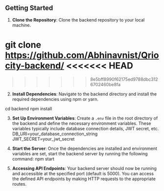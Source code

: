 ## Getting Started

1. **Clone the Repository**: Clone the backend repository to your local machine.

git clone https://github.com/Abhinavnist/Qriocity-backend/
<<<<<<< HEAD
=======

>>>>>>> 8e5bff8990f62175ed9788dbc3126702460be8fa

2. **Install Dependencies**: Navigate to the backend directory and install the required dependencies using npm or yarn.

cd backend
npm install

3. **Set Up Environment Variables**: Create a `.env` file in the root directory of the backend and define the necessary environment variables. These variables typically include database connection details, JWT secret, etc.
   DB_URI=your_database_connection_string
   JWT_SECRET=your_jwt_secret

4. **Start the Server**: Once the dependencies are installed and environment variables are set, start the backend server by running the following command:
   npm start

5. **Accessing API Endpoints**: Your backend server should now be running and accessible at the specified port (default is 5000). You can access the defined API endpoints by making HTTP requests to the appropriate routes.
